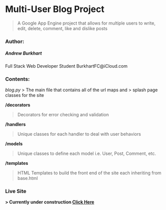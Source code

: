 <h1><b>Multi-User Blog Project</b></h1>

> A Google App Engine project that
> allows for multiple users to write,
> edit, delete, comment, like and
> dislike posts

<h3><b>Author:</b></h3>
<h5>Andrew Burkhart</h5>
Full Stack Web Developer Student
BurkhartFC@iCloud.com

<h3><b>Contents:</b></h3>
<i>blog.py</i>
> The main file that contains all of the url maps and
> splash page classes for the site

<b>/decorators</b>

> Decorators for error checking and validation

<b>/handlers</b>

> Unique classes for each handler to deal with
> user behaviors

<b>/models</b>

> Unique classes to define each model
> i.e. User, Post, Comment, etc.

<b>/templates</b>

> HTML Templates to build the front end of the site
> each inheriting from base.html

<h3><b>Live Site<b></h3>
> Currently under construction
<a href="https://innate-buckeye-154719.appspot.com">Click Here</a>
